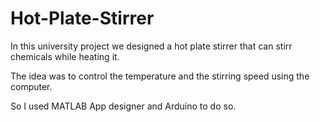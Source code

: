# Hot-Plate-Stirrer
In this university project we designed a hot plate stirrer that can stirr chemicals while heating it.

The idea was to control the temperature and the stirring speed using the computer.

So I used MATLAB App designer and Arduino to do so.

